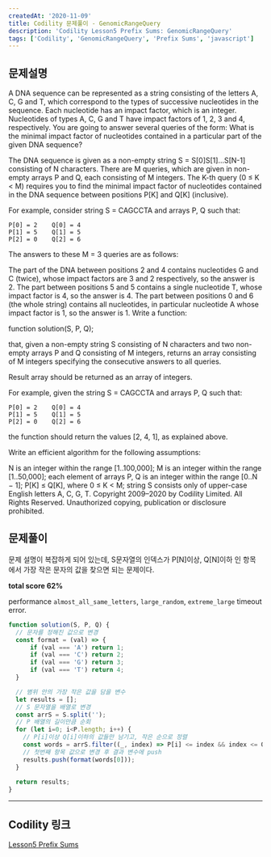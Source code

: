 ```yaml
---
createdAt: '2020-11-09'
title: Codility 문제풀이 - GenomicRangeQuery
description: 'Codility Lesson5 Prefix Sums: GenomicRangeQuery'
tags: ['Codility', 'GenomicRangeQuery', 'Prefix Sums', 'javascript']
---
```


## 문제설명
A DNA sequence can be represented as a string consisting of the letters A, C, G and T, which correspond to the types of successive nucleotides in the sequence. Each nucleotide has an impact factor, which is an integer. Nucleotides of types A, C, G and T have impact factors of 1, 2, 3 and 4, respectively. You are going to answer several queries of the form: What is the minimal impact factor of nucleotides contained in a particular part of the given DNA sequence?

The DNA sequence is given as a non-empty string S = S[0]S[1]...S[N-1] consisting of N characters. There are M queries, which are given in non-empty arrays P and Q, each consisting of M integers. The K-th query (0 ≤ K < M) requires you to find the minimal impact factor of nucleotides contained in the DNA sequence between positions P[K] and Q[K] (inclusive).

For example, consider string S = CAGCCTA and arrays P, Q such that:

    P[0] = 2    Q[0] = 4
    P[1] = 5    Q[1] = 5
    P[2] = 0    Q[2] = 6
The answers to these M = 3 queries are as follows:

The part of the DNA between positions 2 and 4 contains nucleotides G and C (twice), whose impact factors are 3 and 2 respectively, so the answer is 2.
The part between positions 5 and 5 contains a single nucleotide T, whose impact factor is 4, so the answer is 4.
The part between positions 0 and 6 (the whole string) contains all nucleotides, in particular nucleotide A whose impact factor is 1, so the answer is 1.
Write a function:

function solution(S, P, Q);

that, given a non-empty string S consisting of N characters and two non-empty arrays P and Q consisting of M integers, returns an array consisting of M integers specifying the consecutive answers to all queries.

Result array should be returned as an array of integers.

For example, given the string S = CAGCCTA and arrays P, Q such that:

    P[0] = 2    Q[0] = 4
    P[1] = 5    Q[1] = 5
    P[2] = 0    Q[2] = 6
the function should return the values [2, 4, 1], as explained above.

Write an efficient algorithm for the following assumptions:

N is an integer within the range [1..100,000];
M is an integer within the range [1..50,000];
each element of arrays P, Q is an integer within the range [0..N − 1];
P[K] ≤ Q[K], where 0 ≤ K < M;
string S consists only of upper-case English letters A, C, G, T.
Copyright 2009–2020 by Codility Limited. All Rights Reserved. Unauthorized copying, publication or disclosure prohibited.

## 문제풀이

문제 설명이 복잡하게 되어 있는데, S문자열의 인덱스가 P[N]이상, Q[N]이하 인 항목 에서 가장 작은 문자의 값을 찾으면 되는 문제이다.

**total score 62%**

performance `almost_all_same_letters`, `large_random`, `extreme_large` timeout error.

```javascript
function solution(S, P, Q) {
  // 문자를 정해진 값으로 변경
  const format = (val) => {
      if (val === 'A') return 1;
      if (val === 'C') return 2;
      if (val === 'G') return 3;
      if (val === 'T') return 4;
  }

  // 볌위 안의 가장 작은 값을 담을 변수 
  let results = [];
  // S 문자열을 배열로 변경
  const arrS = S.split('');
  // P 배열의 길이만큼 순회
  for (let i=0; i<P.length; i++) {
    // P[i]이상 Q[i]이하의 값들만 남기고, 작은 순으로 정렬
    const words = arrS.filter((_, index) => P[i] <= index && index <= Q[i]).sort();
    // 첫번째 항목 값으로 변경 후 결과 변수에 push
    results.push(format(words[0]));
  }
  
  return results;
}
```  

---

## Codility 링크
<a href="https://app.codility.com/programmers/lessons/5-prefix_sums/" target="_blank">Lesson5 Prefix Sums</a>
